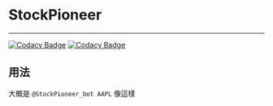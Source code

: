 # StockPioneer
---
[![Codacy Badge](https://api.codacy.com/project/badge/Coverage/ddd6e15ad4444970b0e84f0153e1b4dd)](https://www.codacy.com/manual/tasi788/StockPioneer?utm_source=github.com&utm_medium=referral&utm_content=tasi788/StockPioneer&utm_campaign=Badge_Coverage)
[![Codacy Badge](https://api.codacy.com/project/badge/Grade/ddd6e15ad4444970b0e84f0153e1b4dd)](https://www.codacy.com/manual/tasi788/StockPioneer?utm_source=github.com&amp;utm_medium=referral&amp;utm_content=tasi788/StockPioneer&amp;utm_campaign=Badge_Grade)

## 用法
大概是 `@StockPioneer_bot AAPL` 像這樣